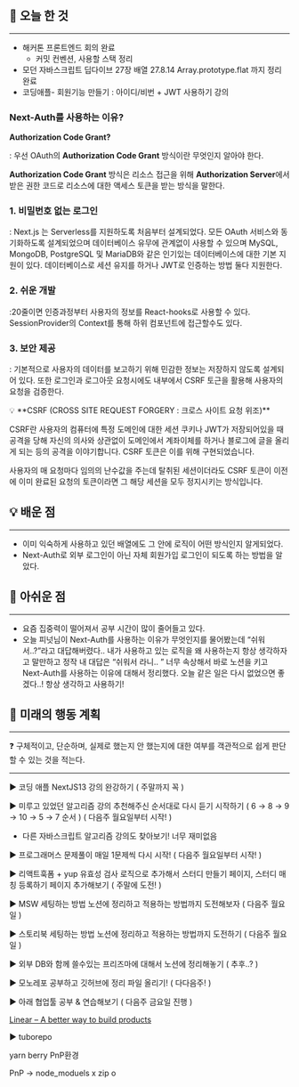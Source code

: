 ## 🚩 오늘 한 것

---

- 해커톤 프론트엔드 회의 완료
  - 커밋 컨벤션, 사용할 스택 정리
- 모던 자바스크립트 딥다이브 27장 배열 27.8.14 Array.prototype.flat 까지 정리 완료
- 코딩애플- 회원기능 만들기 : 아이디/비번 + JWT 사용하기 강의

### Next-Auth를 사용하는 이유?

**Authorization Code Grant?**

: 우선 OAuth의 **Authorization Code Grant** 방식이란 무엇인지 알아야 한다.

**Authorization Code Grant** 방식은 리소스 접근을 위해 **Authorization Server**에서 받은 권한 코드로 리소스에 대한 액세스 토큰을 받는 방식을 말한다.

### 1. 비밀번호 없는 로그인

: Next.js 는 Serverless를 지원하도록 처음부터 설계되었다. 모든 OAuth 서비스와 동기화하도록 설계되었으며 데이터베이스 유무에 관계없이 사용할 수 있으며 MySQL, MongoDB, PostgreSQL 및 MariaDB와 같은 인기있는 데이터베이스에 대한 기본 지원이 있다. 데이터베이스로 세션 유지를 하거나 JWT로 인증하는 방법 둘다 지원한다.

### 2. 쉬운 개발

:20줄이면 인증과정부터 사용자의 정보를 React-hooks로 사용할 수 있다. SessionProvider의 Context를 통해 하위 컴포넌트에 접근할수도 있다.

### 3. 보안 제공

: 기본적으로 사용자의 데이터를 보고하기 위해 민감한 정보는 저장하지 않도록 설계되어 있다. 또한 로그인과 로그아웃 요청시에도 내부에서 CSRF 토근을 활용해 사용자의 요청을 검증한다.

<aside>
💡 **CSRF (CROSS SITE REQUEST FORGERY : 크로스 사이트 요청 위조)**

CSRF란 사용자의 컴퓨터에 특정 도메인에 대한 세션 쿠키나 JWT가 저장되어있을 때 공격을 당해 자신의 의사와 상관없이 도메인에서 계좌이체를 하거나 블로그에 글을 올리게 되는 등의 공격을 이야기합니다. CSRF 토큰은 이를 위해 구현되었습니다.

사용자의 매 요청마다 임의의 난수값을 주는데 탈취된 세션이더라도 CSRF 토큰이 이전에 이미 완료된 요청의 토큰이라면 그 해당 세션을 모두 정지시키는 방식입니다.

</aside>

## 💡 배운 점

---

- 이미 익숙하게 사용하고 있던 배열에도 그 안에 로직이 어떤 방식인지 알게되었다.
- Next-Auth로 외부 로그인이 아닌 자체 회원가입 로그인이 되도록 하는 방법을 알았다.

## 🥹 아쉬운 점

---

- 요즘 집중력이 떨어져서 공부 시간이 많이 줄어들고 있다.
- 오늘 피넛님이 Next-Auth를 사용하는 이유가 무엇인지를 물어봤는데 “쉬워서..?”라고 대답해버렸다.. 내가 사용하고 있는 로직을 왜 사용하는지 항상 생각하자고 말만하고 정작 내 대답은 “쉬워서 라니.. ” 너무 속상해서 바로 노션을 키고 Next-Auth를 사용하는 이유에 대해서 정리했다. 오늘 같은 일은 다시 없었으면 좋겠다..! 항상 생각하고 사용하기!

## 📝 미래의 행동 계획

---

<aside>
❓ 구체적이고, 단순하며, 실제로 했는지 안 했는지에 대한 여부를 객관적으로 쉽게 판단할 수 있는 것을 적는다.

</aside>

---

► 코딩 애플 NextJS13 강의 완강하기 ( 주말까지 꼭 )

► 미루고 있었던 알고리즘 강의 추천해주신 순서대로 다시 듣기 시작하기 ( 6 → 8 → 9 → 10 → 5 → 7 순서 ) ( 다음주 월요일부터 시작! )

- 다른 자바스크립트 알고리즘 강의도 찾아보기! 너무 재미없음

► 프로그래머스 문제풀이 매일 1문제씩 다시 시작! ( 다음주 월요일부터 시작! )

► 리액트훅폼 + yup 유효성 검사 로직으로 추가해서 스터디 만들기 페이지, 스터디 매칭 등록하기 페이지 추가해보기 ( 주말에 도전! )

► MSW 세팅하는 방법 노션에 정리하고 적용하는 방법까지 도전해보자 ( 다음주 월요일 )

► 스토리북 세팅하는 방법 노션에 정리하고 적용하는 방법까지 도전하기 ( 다음주 월요일 )

► 외부 DB와 함께 쓸수있는 프리즈마에 대해서 노션에 정리해놓기 ( 추후..? )

► 모노레포 공부하고 깃허브에 정리 파일 올리기! ( 다다음주! )

► 아래 협업툴 공부 & 연습해보기 ( 다음주 금요일 진행 )

[Linear – A better way to build products](https://linear.app/)

► tuborepo

yarn berry PnP환경

PnP -> node_moduels x zip o
